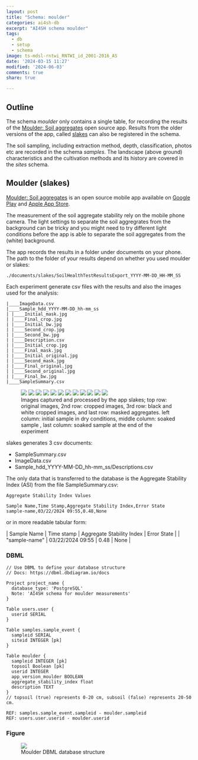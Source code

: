 ```yaml
---
layout: post
title: "Schema: moulder"
categories: ai4sh-db
excerpt: "AI4SH schema moulder"
tags:
  - db
  - setup
  - schema
image: ts-mdsl-rntwi_RNTWI_id_2001-2016_AS
date: '2024-03-15 11:27'
modified: '2024-06-03'
comments: true
share: true

---
```


## Outline

The schema _moulder_ only contains a single table, for recording the results of the [Moulder: Soil aggregates](https://play.google.com/store/apps/details?id=slaker.sydneyuni.au.com.slaker) open source app. Results from the older versions of the app, called [slakes](https://play.google.com/store/apps/details?id=slaker.sydneyuni.au.com.slaker) can also be registered in the schema.

The soil sampling, including extraction method, depth, classification, photos etc are recorded in the schema _samples_. The landscape (above ground) characteristics and the cultivation methods and its history are covered in the _sites_ schema.

## Moulder (slakes)

[Moulder: Soil aggregates](https://play.google.com/store/apps/details?id=slaker.sydneyuni.au.com.slaker) is an open source mobile app available on [Google Play](https://play.google.com/store/apps/details?id=slaker.sydneyuni.au.com.slaker) and [Apple App Store](https://apps.apple.com/us/app/slakes-soil-health-test/id6449554197).

The measurement of the soil aggregate stability rely on the mobile phone camera. The light settings to separate the soil aggregrates from the background can be tricky and you might need to try different light conditions before the app is able to separate the soil aggregates from the (white) background.

The app records the results in a folder under <span class='file'>documents</span> on your phone. The path to the folder of your results depend on whether you used moulder or slakes:

```
./documents/slakes/SoilHealthTestResultsExport_YYYY-MM-DD_HH-MM_SS
```

Each experiment generate csv files with the results and also the images used for the analysis:
```
|____ImageData.csv
|____Sample_hdd_YYYY-MM-DD_hh-mm_ss
| |____Initial_mask.jpg
| |____Final_crop.jpg
| |____Initial_bw.jpg
| |____Second_crop.jpg
| |____Second_bw.jpg
| |____Description.csv
| |____Initial_crop.jpg
| |____Final_mask.jpg
| |____Initial_original.jpg
| |____Second_mask.jpg
| |____Final_original.jpg
| |____Second_original.jpg
| |____Final_bw.jpg
|____SampleSummary.csv
```

<figure class="third">
<img src="../../images/Initial_original.jpg">
<img src="../../images/Second_original.jpg">
<img src="../../images/Final_original.jpg">

<img src="../../images/Initial_crop.jpg">
<img src="../../images/Second_crop.jpg">
<img src="../../images/Final_crop.jpg">

<img src="../../images/Initial_bw.jpg">
<img src="../../images/Second_bw.jpg">
<img src="../../images/Final_bw.jpg">

<img src="../../images/Initial_mask.jpg">
<img src="../../images/Second_mask.jpg">
<img src="../../images/Final_mask.jpg">

<figcaption> Images captured and processed by the app <span class='app'>slakes</span>; top row: original images, 2nd row: cropped images, 3rd row: black and white cropped images, and last row: masked aggregates. left column: initial sample in dry conditions, middle column: soaked sample , last column: soaked sample at the end of the experiment</figcaption>
</figure>

<span class='apss'>slakes</span> generates 3 csv documents:

- SampleSummary.csv
- ImageData.csv
- Sample_hdd_YYYY-MM-DD_hh-mm_ss/Descriptions.csv

The only data that is transferred to the database is the Aggregate Stability Index (ASI) from the file <span class='file'>SampleSummary.csv</span>:

```
Aggregate Stability Index Values

Sample Name,Time Stamp,Aggregate Stability Index,Error State
sample-name,03/22/2024 09:55,0.48,None
```

or in more readable tabular form:


| Sample Name | Time stamp | Aggregate Stability Index | Error State |
| "sample-name" | 03/22/2024 09:55 | 0.48 | None |

### DBML

```
// Use DBML to define your database structure
// Docs: https://dbml.dbdiagram.io/docs

Project project_name {
  database_type: 'PostgreSQL'
  Note: 'AI4SH schema for moulder measurements'
}

Table users.user {
  userid SERIAL
}

Table samples.sample_event {
  sampleid SERIAL
  siteid INTEGER [pk]
}

Table moulder {
  sampleid INTEGER [pk]
  topsoil Boolean [pk]
  userid INTEGER
  app_version_moulder BOOLEAN
  aggregate_stability_index float
  description TEXT
}
// topsoil (true) represents 0-20 cm, subsoil (false) represents 20-50 cm.

REF: samples.sample_event.sampleid - moulder.sampleid
REF: users.user.userid - moulder.userid
```

### Figure

<figure>
<a href="../../images/DBML_schema-moulder.png">
<img src="../../images/DBML_schema-moulder.png"></a>
<figcaption>Moulder DBML database structure</figcaption>
</figure>
